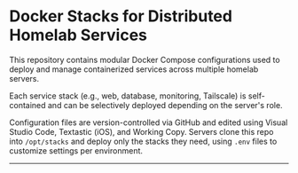 # Docker Stacks for Distributed Homelab Services

This repository contains modular Docker Compose configurations used to deploy and manage containerized services across multiple homelab servers.

Each service stack (e.g., web, database, monitoring, Tailscale) is self-contained and can be selectively deployed depending on the server's role.

Configuration files are version-controlled via GitHub and edited using Visual Studio Code, Textastic (iOS), and Working Copy. Servers clone this repo into `/opt/stacks` and deploy only the stacks they need, using `.env` files to customize settings per environment.

---
